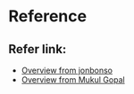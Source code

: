 # Reference

## Refer link:

 - [Overview from jonbonso](https://medium.com/@jonbonso/aws-certified-solutions-architect-professional-sap-c01-feb-2019-new-version-exam-notes-a2f557da4ed0)
 - [Overview from Mukul Gopal](https://acloud.guru/forums/aws-csa-pro-2019/discussion/-L_joCzK9FTbpP2P7H0Z/how_i_passed_the_new_aws_solut)
 
